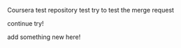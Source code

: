Coursera test repository
test
try to test the merge request


continue try!

add something new here!
